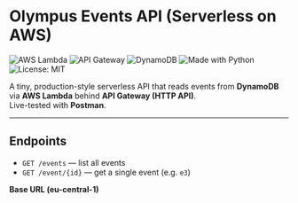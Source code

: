 # Olympus Events API (Serverless on AWS)

![AWS Lambda](https://img.shields.io/badge/AWS-Lambda-orange)
![API Gateway](https://img.shields.io/badge/AWS-API%20Gateway-yellow)
![DynamoDB](https://img.shields.io/badge/AWS-DynamoDB-blue)
![Made with Python](https://img.shields.io/badge/Python-3.x-informational)
![License: MIT](https://img.shields.io/badge/License-MIT-green)

A tiny, production-style serverless API that reads events from **DynamoDB** via **AWS Lambda** behind **API Gateway (HTTP API)**.  
Live-tested with **Postman**.

---

## Endpoints

- `GET /events` — list all events
- `GET /event/{id}` — get a single event (e.g. `e3`)

**Base URL (eu-central-1)**  

